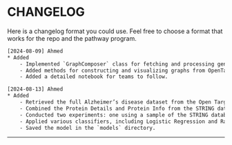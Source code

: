 # CHANGELOG

Here is a changelog format you could use. Feel free to choose a format that works for the repo and the pathway program.

```txt
[2024-08-09] Ahmed
* Added
    - Implemented `GraphComposer` class for fetching and processing gene-protein data.
    - Added methods for constructing and visualizing graphs from OpenTargets and STRING data.
    - Added a detailed notebook for teams to follow.

[2024-08-13] Ahmed
* Added
    - Retrieved the full Alzheimer’s disease dataset from the Open Targets platform using BigQuery.
    - Combined the Protein Details and Protein Info from the STRING database.
    - Conducted two experiments: one using a sample of the STRING database with the same length as the Alzheimer’s disease dataset, and another using the entire STRING database.
    - Applied various classifiers, including Logistic Regression and Random Forest.
    - Saved the model in the `models` directory.
```
---